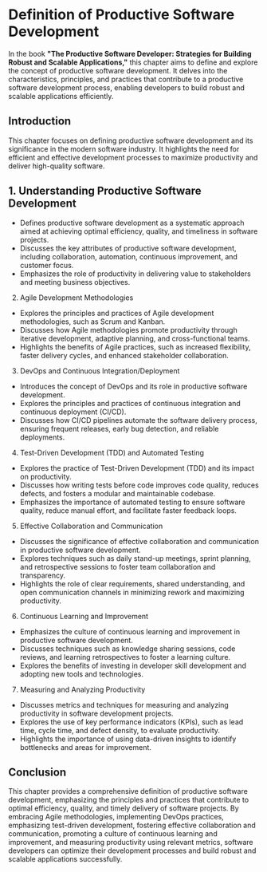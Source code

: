 Definition of Productive Software Development
======================================================

In the book **"The Productive Software Developer: Strategies for Building Robust and Scalable Applications,"** this chapter aims to define and explore the concept of productive software development. It delves into the characteristics, principles, and practices that contribute to a productive software development process, enabling developers to build robust and scalable applications efficiently.

Introduction
------------

This chapter focuses on defining productive software development and its significance in the modern software industry. It highlights the need for efficient and effective development processes to maximize productivity and deliver high-quality software.

1\. Understanding Productive Software Development
------------------------------------------------

* Defines productive software development as a systematic approach aimed at achieving optimal efficiency, quality, and timeliness in software projects.
* Discusses the key attributes of productive software development, including collaboration, automation, continuous improvement, and customer focus.
* Emphasizes the role of productivity in delivering value to stakeholders and meeting business objectives.

2. Agile Development Methodologies

* Explores the principles and practices of Agile development methodologies, such as Scrum and Kanban.
* Discusses how Agile methodologies promote productivity through iterative development, adaptive planning, and cross-functional teams.
* Highlights the benefits of Agile practices, such as increased flexibility, faster delivery cycles, and enhanced stakeholder collaboration.

3. DevOps and Continuous Integration/Deployment

* Introduces the concept of DevOps and its role in productive software development.
* Explores the principles and practices of continuous integration and continuous deployment (CI/CD).
* Discusses how CI/CD pipelines automate the software delivery process, ensuring frequent releases, early bug detection, and reliable deployments.

4. Test-Driven Development (TDD) and Automated Testing

* Explores the practice of Test-Driven Development (TDD) and its impact on productivity.
* Discusses how writing tests before code improves code quality, reduces defects, and fosters a modular and maintainable codebase.
* Emphasizes the importance of automated testing to ensure software quality, reduce manual effort, and facilitate faster feedback loops.

5. Effective Collaboration and Communication

* Discusses the significance of effective collaboration and communication in productive software development.
* Explores techniques such as daily stand-up meetings, sprint planning, and retrospective sessions to foster team collaboration and transparency.
* Highlights the role of clear requirements, shared understanding, and open communication channels in minimizing rework and maximizing productivity.

6. Continuous Learning and Improvement

* Emphasizes the culture of continuous learning and improvement in productive software development.
* Discusses techniques such as knowledge sharing sessions, code reviews, and learning retrospectives to foster a learning culture.
* Explores the benefits of investing in developer skill development and adopting new tools and technologies.

7. Measuring and Analyzing Productivity

* Discusses metrics and techniques for measuring and analyzing productivity in software development projects.
* Explores the use of key performance indicators (KPIs), such as lead time, cycle time, and defect density, to evaluate productivity.
* Highlights the importance of using data-driven insights to identify bottlenecks and areas for improvement.

Conclusion
----------

This chapter provides a comprehensive definition of productive software development, emphasizing the principles and practices that contribute to optimal efficiency, quality, and timely delivery of software projects. By embracing Agile methodologies, implementing DevOps practices, emphasizing test-driven development, fostering effective collaboration and communication, promoting a culture of continuous learning and improvement, and measuring productivity using relevant metrics, software developers can optimize their development processes and build robust and scalable applications successfully.
